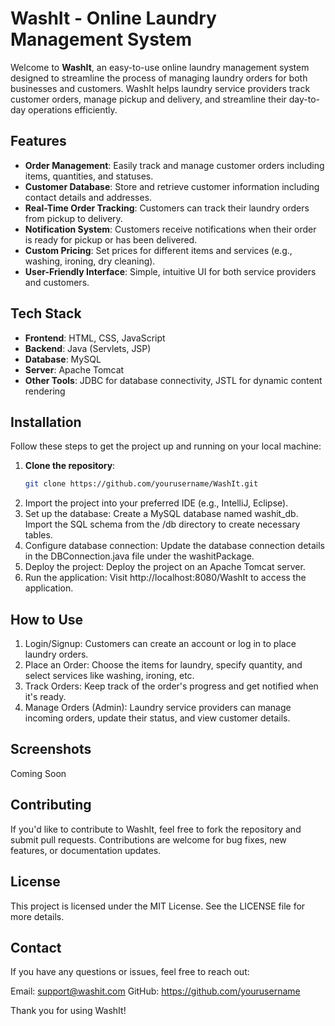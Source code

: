 # WashIt - Online Laundry Management System

Welcome to **WashIt**, an easy-to-use online laundry management system designed to streamline the process of managing laundry orders for both businesses and customers. WashIt helps laundry service providers track customer orders, manage pickup and delivery, and streamline their day-to-day operations efficiently.

## Features

- **Order Management**: Easily track and manage customer orders including items, quantities, and statuses.
- **Customer Database**: Store and retrieve customer information including contact details and addresses.
- **Real-Time Order Tracking**: Customers can track their laundry orders from pickup to delivery.
- **Notification System**: Customers receive notifications when their order is ready for pickup or has been delivered.
- **Custom Pricing**: Set prices for different items and services (e.g., washing, ironing, dry cleaning).
- **User-Friendly Interface**: Simple, intuitive UI for both service providers and customers.

## Tech Stack

- **Frontend**: HTML, CSS, JavaScript
- **Backend**: Java (Servlets, JSP)
- **Database**: MySQL
- **Server**: Apache Tomcat
- **Other Tools**: JDBC for database connectivity, JSTL for dynamic content rendering

## Installation

Follow these steps to get the project up and running on your local machine:

1. **Clone the repository**:
   ```bash
   git clone https://github.com/yourusername/WashIt.git
2. Import the project into your preferred IDE (e.g., IntelliJ, Eclipse).
3. Set up the database:
    Create a MySQL database named washit_db.
    Import the SQL schema from the /db directory to create necessary tables.
4. Configure database connection:
    Update the database connection details in the DBConnection.java file under the washitPackage.
5. Deploy the project:
    Deploy the project on an Apache Tomcat server.
6. Run the application:
    Visit http://localhost:8080/WashIt to access the application.

## How to Use
1. Login/Signup: Customers can create an account or log in to place laundry orders.
2. Place an Order: Choose the items for laundry, specify quantity, and select services like washing, ironing, etc.
3. Track Orders: Keep track of the order's progress and get notified when it's ready.
4. Manage Orders (Admin): Laundry service providers can manage incoming orders, update their status, and view customer details.

## Screenshots
Coming Soon

## Contributing
If you'd like to contribute to WashIt, feel free to fork the repository and submit pull requests. Contributions are welcome for bug fixes, new features, or documentation updates.

## License
This project is licensed under the MIT License. See the LICENSE file for more details.

## Contact
If you have any questions or issues, feel free to reach out:

Email: support@washit.com
GitHub: https://github.com/yourusername

Thank you for using WashIt!
